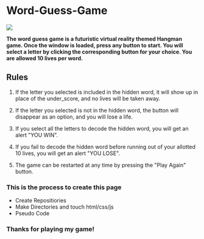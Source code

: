 
# Word-Guess-Game

![](../assets/images/Unit.PNG)


**The word guess game is a futuristic virtual reality themed Hangman game. Once the window is loaded, press any button to start. You will select a letter by clicking the corresponding button for your choice. You are allowed 10 lives per word.** 

## Rules
1. If the letter you selected is included in the hidden word, it will show up in place of the under_score, and no lives will be taken away.

1. If the letter you selected is not in the hidden word, the button will disappear as an option, and you will lose a life.

2. If you select all the letters to decode the hidden word, you will get an alert "YOU WIN". 

3. If you fail to decode the hidden word before running out of your allotted 10 lives, you will get an alert "YOU LOSE".

4. The game can be restarted at any time by pressing the "Play Again" button.


### **This is the process to create this page**

* Create Repositiories
* Make Directories and touch html/css/js 
* Pseudo Code


### Thanks for playing my game!


